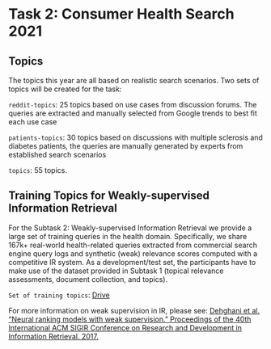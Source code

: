 # Task 2: Consumer Health Search 2021

## Topics 

The topics this year are all based on realistic search scenarios. Two sets of topics will be created for the task:

`reddit-topics`: 25 topics based on use cases from discussion forums. The queries are extracted and manually selected from Google trends to best fit each use case

`patients-topics`: 30 topics based on discussions with multiple sclerosis and diabetes patients, the queries are manually generated by experts from established search scenarios

`topics`: 55 topics. 

## Training Topics for Weakly-supervised Information Retrieval

For the Subtask 2: Weakly-supervised Information Retrieval we provide a large set of training queries in the health domain. Specifically, we share 167k+ real-world health-related queries extracted from commercial search engine query logs and synthetic (weak) relevance scores computed with a competitive IR system. As a development/test set, the participants have to make use of the dataset provided in Subtask 1 (topical relevance assessments, document collection, and topics).

`Set of training topics`: [Drive](https://drive.google.com/file/d/1-45lRvyrvVJ06k6Fw8lp00TubuN6k19-/view)

For more information on weak supervision in IR, please see: [Dehghani et al. “Neural ranking models with weak supervision.” Proceedings of the 40th International ACM SIGIR Conference on Research and Development in Information Retrieval. 2017.](https://dl.acm.org/doi/abs/10.1145/3077136.3080832)

